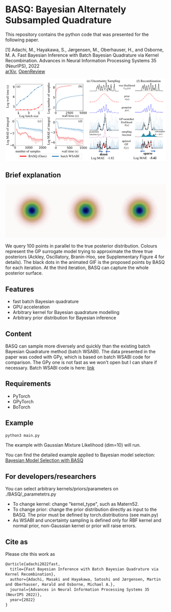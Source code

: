 # BASQ: Bayesian Alternately Subsampled Quadrature

This repository contains the python code that was presented for the following paper.

[1] Adachi, M., Hayakawa, S., Jørgensen, M., Oberhauser, H., and Osborne, M. A. Fast Bayesian Inference with Batch Bayesian Quadrature via Kernel Recombination. Advances in Neural Information Processing Systems 35 (NeurIPS), 2022 <br>
[arXiv](https://arxiv.org/abs/2206.04734), [OpenReview](https://openreview.net/forum?id=9wCQVgEWO2J)

![plot](./summary.png)

## Brief explanation
![Animate](./combine.gif)<br>

We query 100 points in parallel to the true posterior distribution. Colours represent the GP surrogate model trying to approximate the three true posteriors (Ackley, Oscillatory, Branin-Hoo, see Supplementary Figure 4 for details).
The black dots in the animated GIF is the proposed points by BASQ for each iteration. At the third iteration, BASQ can capture the whole posterior surface.

## Features
- fast batch Bayesian quadrature
- GPU acceleration
- Arbitrary kernel for Bayesian quadrature modelling
- Arbitrary prior distribution for Bayesian inference

## Content
BASQ can sample more diversely and quickly than the existing batch Bayesian Quadrature method (batch WSABI). The data presented in the paper was coded with GPy, which is based on batch WSABI code for comparison. The GPy one is not fast as we won't open but I can share if necessary.
Batch WSABI code is here: [link](https://github.com/OxfordML/bayesquad)

## Requirements
- PyTorch
- GPyTorch
- BoTorch

## Example
```python
python3 main.py
```

The example with Gaussian Mixture Likelihood (dim=10) will run.

You can find the detailed example applied to Bayesian model selection:
[Bayesian Model Selection with BASQ](https://github.com/Battery-Intelligence-Lab/BayesianModelSelection)

## For developers/researchers
You can select arbitrary kernels/priors/parameters on ./BASQ/_parametetrs.py
- To change kernel: change "kernel_type", such as Matern52.
- To change prior: change the prior distribution directly as input to the BASQ. The prior must be defined by torch.distributions (see main.py)
- As WSABI and uncertainty sampling is defined only for RBF kernel and normal prior, non-Gaussian kernel or prior will raise errors.

## Cite as

Please cite this work as
```
@article{adachi2022fast,
  title={Fast Bayesian Inference with Batch Bayesian Quadrature via Kernel Recombination},
  author={Adachi, Masaki and Hayakawa, Satoshi and Jørgensen, Martin and Oberhauser, Harald and Osborne, Michael A.},
  journal={Advances in Neural Information Processing Systems 35 (NeurIPS 2022)},
  year={2022}
}

```
